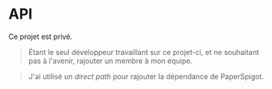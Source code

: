 # API

Ce projet est privé.

> Étant le seul développeur travaillant sur ce projet-ci, et ne souhaitant pas à l'avenir, rajouter un membre à mon équipe.

> J'ai utilisé un _direct path_ pour rajouter la dépendance de PaperSpigot.
